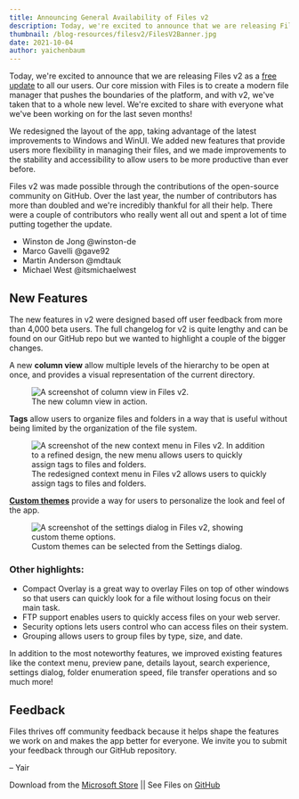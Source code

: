 ```yaml
---
title: Announcing General Availability of Files v2
description: Today, we're excited to announce that we are releasing Files v2 as a free update to all our users. Our core mission with Files is to create a modern file manager that pushes the boundaries of the platform, and with v2, we've taken that to a whole new level.
thumbnail: /blog-resources/filesv2/FilesV2Banner.jpg
date: 2021-10-04
author: yaichenbaum
---
```


Today, we're excited to announce that we are releasing Files v2 as
a [free update]({'https://www.microsoft.com/store/apps/9nghp3dx8hdx?cid=v2Blog'})
to all our users. Our core mission with Files is to create a modern file manager that pushes the boundaries of the
platform, and with v2, we've taken that to a whole new level. We're excited to share with everyone what we've been
working on for the last seven months!

We redesigned the layout of the app, taking advantage of the latest improvements to Windows and WinUI. We added new
features that provide users more flexibility in managing their files, and we made improvements to the stability and
accessibility to allow users to be more productive than ever before.

Files v2 was made possible through the contributions of the open-source community on GitHub. Over the last year, the
number of contributors has more than doubled and we're incredibly thankful for all their help. There were a couple of
contributors who really went all out and spent a lot of time putting together the update.

- Winston de Jong @winston-de
- Marco Gavelli @gave92
- Martin Anderson @mdtauk
- Michael West @itsmichaelwest

## New Features

The new features in v2 were designed based off user feedback from more than 4,000 beta users. The full changelog for v2
is quite lengthy and can be found on our GitHub repo but we wanted to highlight a couple of the bigger changes.

A new **column view** allow multiple levels of the hierarchy to be open at once, and provides a visual representation of
the current directory.

<figure class="margin-bottom">
    <img src="/blog-resources/filesv2/Files21_V2_ColumnView_Light_RGB.jpg" alt="A screenshot of column view in Files v2.">
    <figcaption>The new column view in action.</figcaption>
</figure>

**Tags** allow users to organize files and folders in a way that is useful without being limited by the organization of
the file system.

<figure class="margin-bottom">
    <img src="/blog-resources/filesv2/Files21_V2_ContextMenu_Light_RGB.jpg" alt="A screenshot of the new context menu in Files v2. In addition to a refined design, the new menu allows users to quickly assign tags to files and folders.">
    <figcaption>The redesigned context menu in Files v2 allows users to quickly assign tags to files and folders.</figcaption>
</figure>

[**Custom themes**](https://www.microsoft.com/store/productId/9N20KQ61LSFQ) provide a way for users to personalize the
look and feel of the app.

<figure class="margin-bottom">
    <img src="/blog-resources/filesv2/Files21_V2_Themes_Dark_RGB.jpg" alt="A screenshot of the settings dialog in Files v2, showing custom theme options.">
    <figcaption>Custom themes can be selected from the Settings dialog.</figcaption>
</figure>

### Other highlights:

- Compact Overlay is a great way to overlay Files on top of other windows so that users can quickly look for a file
  without losing focus on their main task.
- FTP support enables users to quickly access files on your web server.
- Security options lets users control who can access files on their system.
- Grouping allows users to group files by type, size, and date.

In addition to the most noteworthy features, we improved existing features like the context menu, preview pane, details
layout, search experience, settings dialog, folder enumeration speed, file transfer operations and so much more!

## Feedback

Files thrives off community feedback because it helps shape the features we work on and makes the app better for
everyone. We invite you to submit your feedback through our GitHub repository.

– Yair

Download from
the [Microsoft Store]({'https://www.microsoft.com/store/apps/9nghp3dx8hdx?cid=V2Blog'})
|| See Files on [GitHub](https://github.com/files-community/Files)
